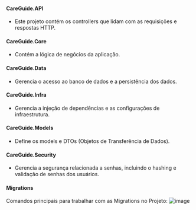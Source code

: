 #### CareGuide.API

- Este projeto contém os controllers que lidam com as requisições e respostas HTTP.

#### CareGuide.Core

- Contém a lógica de negócios da aplicação.

#### CareGuide.Data

- Gerencia o acesso ao banco de dados e a persistência dos dados.

#### CareGuide.Infra

- Gerencia a injeção de dependências e as configurações de infraestrutura.

#### CareGuide.Models

- Define os models e DTOs (Objetos de Transferência de Dados).

#### CareGuide.Security

- Gerencia a segurança relacionada a senhas, incluindo o hashing e validação de senhas dos usuários.

#### Migrations

Comandos principais para trabalhar com as Migrations no Projeto:
![image](https://github.com/fernando-martens/care-guide-api/assets/63741837/e8e8096d-21a9-46a9-bcdb-9512aa0598da)
